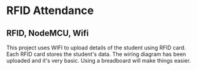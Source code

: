 # RFID Attendance
<h2>RFID, NodeMCU, Wifi</h2>
This project uses WIFI to upload details of the student using RFID card. Each RFID card stores the student's data.
The wiring diagram has been uploaded and it's very basic. Using a breadboard will make things easier.
